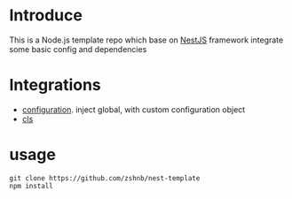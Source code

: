 # Introduce

This is a Node.js template repo which base on [NestJS](https://docs.nestjs.com/) framework integrate some basic config and dependencies

# Integrations

- [configuration](https://docs.nestjs.com/techniques/configuration). inject global, with custom configuration object
- [cls](https://docs.nestjs.com/recipes/async-local-storage)

# usage

```shell
git clone https://github.com/zshnb/nest-template
npm install
```

